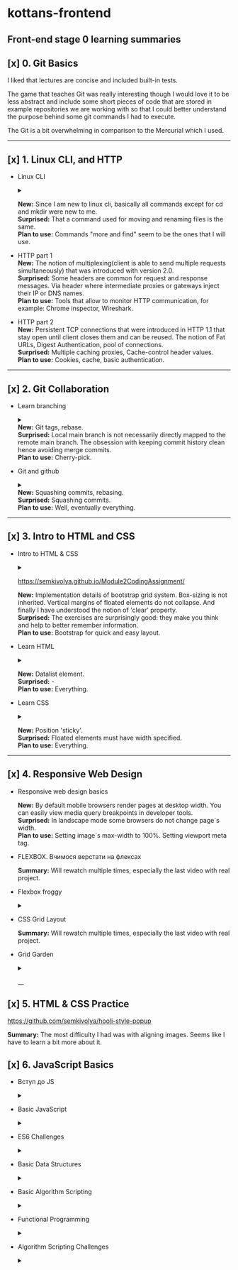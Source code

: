 # kottans-frontend

## Front-end stage 0 learning summaries

## [x] 0. Git Basics  

I liked that lectures are concise and included built-in tests.

The game that teaches Git was really interesting though I would love it to be less abstract 
and include some short pieces of code that are stored in example repositories we are working with
so that I could better understand the purpose behind some git commands I had to execute.

The Git is a bit overwhelming in comparison to the Mercurial which I used.

___

## [x] 1. Linux CLI, and HTTP

-  Linux CLI <details>
        <summary></summary>

    ![Quiz 1 results](task_linux_cli/1.png)
    ![Quiz 2 results](task_linux_cli/2.png)
    ![Quiz 3 results](task_linux_cli/3.png)
    ![Quiz 4 results](task_linux_cli/4.png)
    ![Final words](task_linux_cli/final_word.png)

    </details>

    
    **New:**  Since I am new to linux cli, basically all commands except for cd and mkdir were new to me.   
    **Surprised:** That a command used for moving and renaming files is the same.  
    **Plan to use:** Commands "more and find" seem to be the ones that I will use.  

- HTTP part 1  
    **New:**  The notion of multiplexing(client is able to send multiple requests simultaneously) that was introduced with version 2.0.  
    **Surprised:** Some headers are common for request and response messages. Via header where intermediate proxies or gateways inject their IP or DNS names.  
    **Plan to use:** Tools that allow to monitor HTTP communication, for example: Chrome inspector, Wireshark. 
- HTTP part 2  
    **New:**  Persistent TCP connections that were introduced in HTTP 1.1 that stay open until client closes them and can be reused.  The notion of Fat URLs, Digest Authentication, pool of connections.  
    **Surprised:**  Multiple caching proxies, Cache-control header values.  
    **Plan to use:** Cookies, cache, basic authentication.

___

## [x] 2. Git Collaboration

- Learn branching <details>
    <summary></summary>

    ![Git basics](task_git_collaboration/branching1.png)
    ![Git remote repositories](task_git_collaboration/branching2.png)</details> **New:** Git tags, rebase.  
    **Surprised:** Local main branch is not necessarily directly mapped to the remote main branch. The obsession with keeping commit history clean hence avoiding merge commits.     
    **Plan to use:** Cherry-pick.
- Git and github <details>
    <summary></summary>

    ![](task_git_collaboration/gitgithub.png)</details>
    **New:**  Squashing commits, rebasing.  
    **Surprised:**  Squashing commits.  
    **Plan to use:**  Well, eventually everything.

___

## [x] 3. Intro to HTML and CSS

- Intro to HTML & CSS<details>
    <summary></summary>

    ![Week 1 part 1](task_html_css_intro/htmlcssintro1.png)
    ![Week 1 part 2](task_html_css_intro/htmlcssintro2.png)
    ![Week 2](task_html_css_intro/htmlcssintro3.png)</details>
    
    https://semkivolya.github.io/Module2CodingAssignment/

    **New:**  Implementation details of bootstrap grid system. Box-sizing is not inherited. Vertical margins of floated elements do not collapse. And finally I have understood the notion of 'clear' property.  
    **Surprised:**  The exercises are surprisingly good: they make you think and help to better remember information.  
    **Plan to use:** Bootstrap for quick and easy layout.

- Learn HTML <details>
    <summary></summary>

    ![Learn HTML certificate](task_html_css_intro/html.png)
    </details>

    **New:** Datalist element.  
    **Surprised:** -   
    **Plan to use:** Everything.

- Learn CSS <details>
    <summary></summary>

    ![Learn CSS certificate](task_html_css_intro/css.png)
    </details>

    **New:** Position 'sticky'.  
    **Surprised:** Floated elements must have width specified.   
    **Plan to use:** Everything.

___
## [x] 4. Responsive Web Design

- Responsive web design basics

    **New:**  By default mobile browsers render pages at desktop width. You can easily view media query breakpoints in developer tools.  
    **Surprised:** In landscape mode some browsers do not change page\`s width.   
    **Plan to use:** Setting image`s max-width to 100%. Setting viewport meta tag.

- FLEXBOX. Вчимося верстати на флексах

    **Summary:** Will rewatch multiple times, especially the last video with real project.  


- Flexbox froggy <details>
    <summary></summary>

    ![Flexbox froggy all levels done](task_responsive_web_design/cssfroggy.png)
    </details>

- CSS Grid Layout

    **Summary:** Will rewatch multiple times, especially the last video with real project.  

- Grid Garden <details>
    <summary></summary>

    ![Grid garden all levels done](task_responsive_web_design/gridgarden.png)
    </details>

    __

## [x] 5. HTML & CSS Practice
  
  https://github.com/semkivolya/hooli-style-popup

  **Summary:** The most difficulty I had was with aligning images. Seems like I have to learn a bit more about it.

## [x] 6. JavaScript Basics
  
- Вступ до JS <details>
    <summary></summary>

  ![Intro to js finished](task_js_basics/introtojs.png)
    </details>

- Basic JavaScript <details>
    <summary></summary>

    ![Intro to js exercises done](task_js_basics/basicjs.png)
    </details>

- ES6 Challenges <details>
    <summary></summary>

  ![ ES6 Challenges exercises done](task_js_basics/es6.png)
      </details>

- Basic Data Structures <details>
    <summary></summary>

  ![Basic Data Structures exercises done](task_js_basics/basicdatastruct.png)
    </details>

- Basic Algorithm Scripting <details>
    <summary></summary>

  ![Basic Algorithm Scripting exercises done](task_js_basics/basicalg.png)

    </details>

- Functional Programming <details>
    <summary></summary>

  ![Functional Programming exercises done](task_js_basics/functional.png)

    </details>

- Algorithm Scripting Challenges <details>
    <summary></summary>

  ![Algorithm Scripting Challenges exercises done](task_js_basics/intermidjs.png)

    </details>
